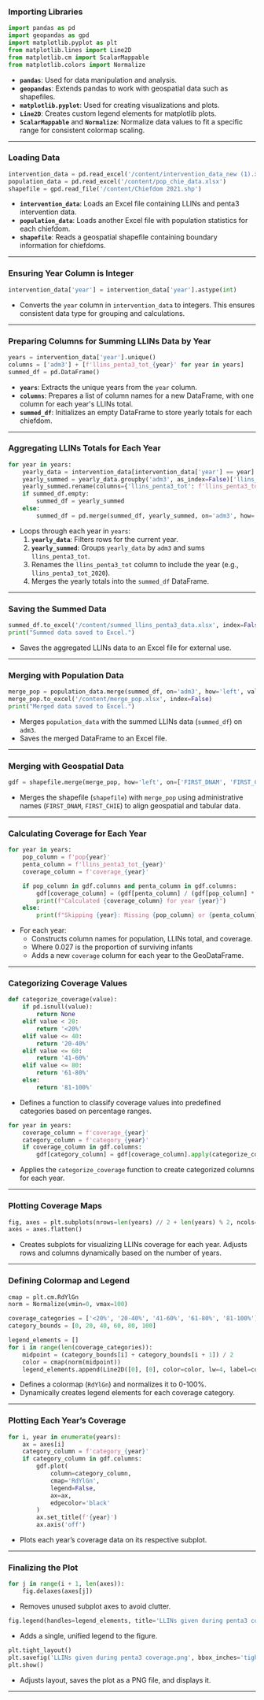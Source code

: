 
### **Importing Libraries**
```python
import pandas as pd
import geopandas as gpd
import matplotlib.pyplot as plt
from matplotlib.lines import Line2D
from matplotlib.cm import ScalarMappable
from matplotlib.colors import Normalize
```
- **`pandas`**: Used for data manipulation and analysis.
- **`geopandas`**: Extends pandas to work with geospatial data such as shapefiles.
- **`matplotlib.pyplot`**: Used for creating visualizations and plots.
- **`Line2D`**: Creates custom legend elements for matplotlib plots.
- **`ScalarMappable`** and **`Normalize`**: Normalize data values to fit a specific range for consistent colormap scaling.

---

### **Loading Data**
```python
intervention_data = pd.read_excel('/content/intervention_data_new (1).xlsx')
population_data = pd.read_excel('/content/pop_chie_data.xlsx')
shapefile = gpd.read_file('/content/Chiefdom 2021.shp')
```
- **`intervention_data`**: Loads an Excel file containing LLINs and penta3 intervention data.
- **`population_data`**: Loads another Excel file with population statistics for each chiefdom.
- **`shapefile`**: Reads a geospatial shapefile containing boundary information for chiefdoms.

---

### **Ensuring Year Column is Integer**
```python
intervention_data['year'] = intervention_data['year'].astype(int)
```
- Converts the `year` column in `intervention_data` to integers. This ensures consistent data type for grouping and calculations.

---

### **Preparing Columns for Summing LLINs Data by Year**
```python
years = intervention_data['year'].unique()
columns = ['adm3'] + [f'llins_penta3_tot_{year}' for year in years]
summed_df = pd.DataFrame()
```
- **`years`**: Extracts the unique years from the `year` column.
- **`columns`**: Prepares a list of column names for a new DataFrame, with one column for each year's LLINs total.
- **`summed_df`**: Initializes an empty DataFrame to store yearly totals for each chiefdom.

---

### **Aggregating LLINs Totals for Each Year**
```python
for year in years:
    yearly_data = intervention_data[intervention_data['year'] == year]
    yearly_summed = yearly_data.groupby('adm3', as_index=False)['llins_penta3_tot'].sum()
    yearly_summed.rename(columns={'llins_penta3_tot': f'llins_penta3_tot_{year}'}, inplace=True)
    if summed_df.empty:
        summed_df = yearly_summed
    else:
        summed_df = pd.merge(summed_df, yearly_summed, on='adm3', how='outer')
```
- Loops through each year in `years`:
  1. **`yearly_data`**: Filters rows for the current year.
  2. **`yearly_summed`**: Groups `yearly_data` by `adm3` and sums `llins_penta3_tot`.
  3. Renames the `llins_penta3_tot` column to include the year (e.g., `llins_penta3_tot_2020`).
  4. Merges the yearly totals into the `summed_df` DataFrame.

---

### **Saving the Summed Data**
```python
summed_df.to_excel('/content/summed_llins_penta3_data.xlsx', index=False)
print("Summed data saved to Excel.")
```
- Saves the aggregated LLINs data to an Excel file for external use.

---

### **Merging with Population Data**
```python
merge_pop = population_data.merge(summed_df, on='adm3', how='left', validate='1:1')
merge_pop.to_excel('/content/merge_pop.xlsx', index=False)
print("Merged data saved to Excel.")
```
- Merges `population_data` with the summed LLINs data (`summed_df`) on `adm3`.
- Saves the merged DataFrame to an Excel file.

---

### **Merging with Geospatial Data**
```python
gdf = shapefile.merge(merge_pop, how='left', on=['FIRST_DNAM', 'FIRST_CHIE'], validate='1:1')
```
- Merges the shapefile (`shapefile`) with `merge_pop` using administrative names (`FIRST_DNAM`, `FIRST_CHIE`) to align geospatial and tabular data.

---

### **Calculating Coverage for Each Year**
```python
for year in years:
    pop_column = f'pop{year}'
    penta_column = f'llins_penta3_tot_{year}'
    coverage_column = f'coverage_{year}'

    if pop_column in gdf.columns and penta_column in gdf.columns:
        gdf[coverage_column] = (gdf[penta_column] / (gdf[pop_column] * 0.027)) * 100
        print(f"Calculated {coverage_column} for year {year}")
    else:
        print(f"Skipping {year}: Missing {pop_column} or {penta_column}")
```
- For each year:
  - Constructs column names for population, LLINs total, and coverage.
  - Where 0.027 is the proportion of surviving infants
  - Adds a new `coverage` column for each year to the GeoDataFrame.

---

### **Categorizing Coverage Values**
```python
def categorize_coverage(value):
    if pd.isnull(value):
        return None
    elif value < 20:
        return '<20%'
    elif value <= 40:
        return '20-40%'
    elif value <= 60:
        return '41-60%'
    elif value <= 80:
        return '61-80%'
    else:
        return '81-100%'
```
- Defines a function to classify coverage values into predefined categories based on percentage ranges.

```python
for year in years:
    coverage_column = f'coverage_{year}'
    category_column = f'category_{year}'
    if coverage_column in gdf.columns:
        gdf[category_column] = gdf[coverage_column].apply(categorize_coverage)
```
- Applies the `categorize_coverage` function to create categorized columns for each year.

---

### **Plotting Coverage Maps**
```python
fig, axes = plt.subplots(nrows=len(years) // 2 + len(years) % 2, ncols=9, figsize=(15, 5 * len(years) // 2))
axes = axes.flatten()
```
- Creates subplots for visualizing LLINs coverage for each year. Adjusts rows and columns dynamically based on the number of years.

---

### **Defining Colormap and Legend**
```python
cmap = plt.cm.RdYlGn
norm = Normalize(vmin=0, vmax=100)

coverage_categories = ['<20%', '20-40%', '41-60%', '61-80%', '81-100%']
category_bounds = [0, 20, 40, 60, 80, 100]

legend_elements = []
for i in range(len(coverage_categories)):
    midpoint = (category_bounds[i] + category_bounds[i + 1]) / 2
    color = cmap(norm(midpoint))
    legend_elements.append(Line2D([0], [0], color=color, lw=4, label=coverage_categories[i]))
```
- Defines a colormap (`RdYlGn`) and normalizes it to 0-100%.
- Dynamically creates legend elements for each coverage category.

---

### **Plotting Each Year’s Coverage**
```python
for i, year in enumerate(years):
    ax = axes[i]
    category_column = f'category_{year}'
    if category_column in gdf.columns:
        gdf.plot(
            column=category_column,
            cmap='RdYlGn',
            legend=False,
            ax=ax,
            edgecolor='black'
        )
        ax.set_title(f'{year}')
        ax.axis('off')
```
- Plots each year’s coverage data on its respective subplot.

---

### **Finalizing the Plot**
```python
for j in range(i + 1, len(axes)):
    fig.delaxes(axes[j])
```
- Removes unused subplot axes to avoid clutter.

```python
fig.legend(handles=legend_elements, title='LLINs given during penta3 coverage (%)', loc='upper center', bbox_to_anchor=(0.5, 1.02), ncol=len(coverage_categories))
```
- Adds a single, unified legend to the figure.

```python
plt.tight_layout()
plt.savefig('LLINs given during penta3 coverage.png', bbox_inches='tight', dpi=300)
plt.show()
```
- Adjusts layout, saves the plot as a PNG file, and displays it.

---

